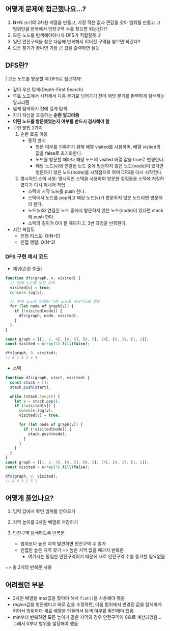 ## 어떻게 문제에 접근했나요...?

1. N\*N 크기의 2차원 배열을 만들고, 가장 작은 값과 큰값을 찾아 범위를 만들고 그 범위만큼 반복해서 안전구역 수를 찾으면 되는건가?
2. 모든 노드를 탐색해야하니까 DFS가 적합할듯..?
3. 일단 안전구역을 찾은 다음에 반복해서 이어진 구역을 찾으면 되겠다!!
4. 모든 찾기가 끝나면 가장 큰 값을 출력하면 될듯

## DFS란?

| 모든 노드를 방문할 때 DFS로 접근하자!

- 깊이 우선 탐색(Depth-First Search)
- 루트 노드에서 시작해서 다음 분기로 넘어가기 전에 해당 분기를 완벽하게 탐색하는 알고리즘
- 넓게 탐색하기 전에 깊게 탐색
- 자기 자신을 호출하는 **순환 알고리즘**
- **어떤 노드를 방문했었는지 여부를 반드시 검사해야 함**
- 구현 방법 2가지
  1. 순환 호출 이용
     - 동작 방식
       - 방문 여부를 기록하기 위해 배열 visited를 사용하며, 배열 visited의 값을 false로 초기화한다.
       - 노드를 방문할 때마다 해당 노드의 visited 배열 값을 true로 변경한다.
       - 해당 노드(v)와 연결된 노드 중에 방문하지 않은 노드(node)이 있다면 방문하지 않은 노드(node)를 시작점으로 하여 DFS를 다시 시작한다.
  2. 명시적인 스택 사용: 명시적인 스택을 사용하여 방문한 정점들을 스택에 저장하였다가 다시 꺼내어 작업
     - 스택에 시작 노드를 push 한다.
     - 스택에서 노드를 pop하고 해당 노드(v)가 방문하지 않은 노드라면 방문처리 한다.
     - 노드(v)와 연결된 노드 중에서 방문하지 않은 노드(node)이 있다면 stack에 push 한다.
     - 스택의 길이가 0이 될 때까지 2, 3번 과정을 반복한다.
- 시간 복잡도
  - 인접 리스트: O(N+E)
  - 인접 행렬: O(N^2)

### DFS 구현 예시 코드

- 재귀(순환 호출)

```js
function dfs(graph, v, visited) {
  // 현재 노드를 방문 처리
  visited[v] = true;
  console.log(v);

  // 현재 노드와 연결된 다른 노드를 재귀적으로 방문
  for (let node of graph[v]) {
    if (!visited[node]) {
      dfs(graph, node, visited);
    }
  }
}

const graph = [[1, 2, 4], [0, 5], [0, 5], [4], [0, 3], [1, 2]];
const visited = Array(7).fill(false);

dfs(graph, 0, visited);
// 0 1 5 2 4 3
```

- 스택

```js
function dfs(graph, start, visited) {
  const stack = [];
  stack.push(start);

  while (stack.length) {
    let v = stack.pop();
    if (!visited[v]) {
      console.log(v);
      visited[v] = true;

      for (let node of graph[v]) {
        if (!visited[node]) {
          stack.push(node);
        }
      }
    }
  }
}
const graph = [[1, 2, 4], [0, 5], [0, 5], [4], [0, 3], [1, 2]];
const visited = Array(7).fill(false);

dfs(graph, 0, visited);
// 0 4 3 2 5 1
```

## 어떻게 풀었나요?

1. 입력 값에서 확인 범위를 받아오기
2. 지역 높이를 2차원 배열로 저장하기
3. 안전구역 탐색하도록 반복문

   - 범위보다 높은 지역 발견하면 안전구역 수 증가
   - 인접한 높은 지역 찾기 => 높은 지역 없을 때까지 반복문
     - 여기서는 동일한 안전구역이기 때문에 새로 안전구역 수를 증가할 필요없음

=> 총 2개의 반복문 사용

## 어려웠던 부분

- 2차원 배열을 max값을 찾아야 해서 `flat()`을 사용해야 햇음
- region값을 방문했다고 바로 값을 수정하면, 다음 범위에서 변경된 값을 탐색하게 되어서 범위마다 새로 배열을 만들어서 탐색 여부를 확인해야 했음
- min부터 반복하면 모든 높이가 같은 지역의 경우 안전구역이 0으로 계산되었음... 그래서 0부터 범위를 설정해야 했음
